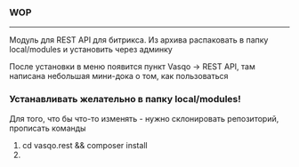 ### WOP
*****
Модуль для REST API для битрикса. Из архива распаковать в папку local/modules и установить через админку

После установки в меню появится пункт Vasqo -> REST API, там написана небольшая мини-дока о том, как пользоваться

### Устанавливать желательно в папку local/modules!

Для того, что бы что-то изменять - нужно склонировать репозиторий, прописать команды 
1. cd vasqo.rest && composer install
2. 
